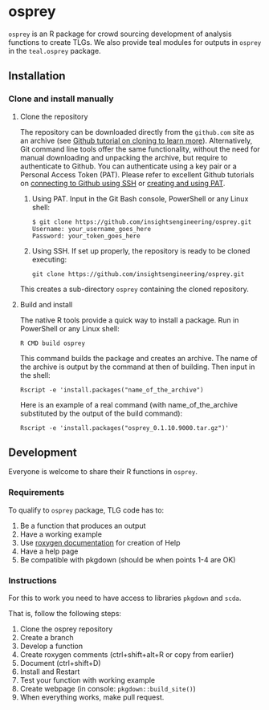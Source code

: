 
# osprey

`osprey` is an R package for crowd sourcing development of analysis functions to
create TLGs. We also provide teal modules for outputs in `osprey` in the
`teal.osprey` package.

## Installation

### Clone and install manually

1. Clone the repository

   The repository can be downloaded directly from the `github.com` site as an archive (see [Github tutorial on cloning to learn more](https://docs.github.com/en/github/creating-cloning-and-archiving-repositories/cloning-a-repository-from-github/cloning-a-repository)).
   Alternatively, Git command line tools offer the same functionality, without the need for manual downloading and unpacking the archive, but require to authenticate to Github. You can authenticate using a key pair or a Personal Access Token (PAT).
   Please refer to excellent Github tutorials on [connecting to Github using SSH](https://docs.github.com/en/github/authenticating-to-github) or [creating and using PAT](https://docs.github.com/en/github/authenticating-to-github/keeping-your-account-and-data-secure/creating-a-personal-access-token).

   1. Using PAT. Input in the Git Bash console, PowerShell or any Linux shell:

      ```shell
      $ git clone https://github.com/insightsengineering/osprey.git
      Username: your_username_goes_here
      Password: your_token_goes_here
      ```

   1. Using SSH. If set up properly, the repository is ready to be cloned executing:

       ```shell
       git clone https://github.com/insightsengineering/osprey.git
       ```
   This creates a sub-directory `osprey` containing the cloned repository.

2. Build and install

   The native R tools provide a quick way to install a package. Run in PowerShell or any Linux shell:

   ```shell
   R CMD build osprey
   ```

   This command builds the package and creates an archive. The name of the archive is output by the command at then of building. Then input in the shell:

   ```shell
   Rscript -e 'install.packages("name_of_the_archive")
   ```

   Here is an example of a real command (with name_of_the_archive substituted by the output of the build command):

   ```shell
   Rscript -e 'install.packages("osprey_0.1.10.9000.tar.gz")'
   ```

## Development

Everyone is welcome to share their R functions in `osprey`.

### Requirements

To qualify to `osprey` package, TLG code has to:

1. Be a function that produces an output
2. Have a working example
3. Use [roxygen documentation](http://r-pkgs.had.co.nz/man.html) for creation of Help
4. Have a help page
5. Be compatible with pkgdown (should be when points 1-4 are OK)

### Instructions

For this to work you need to have access to libraries `pkgdown` and
`scda`.

That is, follow the following steps:

1. Clone the osprey repository
2. Create a branch
3. Develop a function
4. Create roxygen comments (ctrl+shift+alt+R or copy from earlier)
5. Document (ctrl+shift+D)
6. Install and Restart
7. Test your function with working example
8. Create webpage (in console: `pkgdown::build_site()`)
9. When everything works, make pull request.
